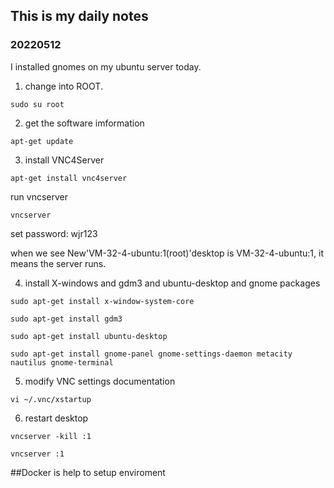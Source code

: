 ## This is my daily notes
### 20220512
I installed gnomes on my ubuntu server today.

1. change into ROOT.

`sudo su root`

2. get the software imformation

`apt-get update`

3. install VNC4Server

`apt-get install vnc4server`

run vncserver

`vncserver`

set password: wjr123

when we see New'VM-32-4-ubuntu:1(root)'desktop is VM-32-4-ubuntu:1, it means the server runs.

4. install X-windows and gdm3 and ubuntu-desktop and gnome packages

`sudo apt-get install x-window-system-core`

`sudo apt-get install gdm3`

`sudo apt-get install ubuntu-desktop`

`sudo apt-get install gnome-panel gnome-settings-daemon metacity nautilus gnome-terminal`

5. modify VNC settings documentation

`vi ~/.vnc/xstartup`

6. restart desktop

`vncserver -kill :1`

`vncserver :1`

##Docker is help to setup enviroment

